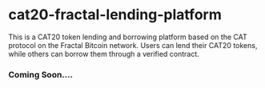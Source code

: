 # cat20-fractal-lending-platform
This is a CAT20 token lending and borrowing platform based on the CAT protocol on the Fractal Bitcoin network. Users can lend their CAT20 tokens, while others can borrow them through a verified contract.  

### Coming Soon....
 
 
 
